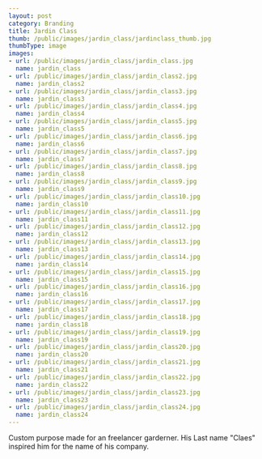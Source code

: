 ```yaml
---
layout: post
category: Branding
title: Jardin Class
thumb: /public/images/jardin_class/jardinclass_thumb.jpg
thumbType: image
images:
- url: /public/images/jardin_class/jardin_class.jpg
  name: jardin_class
- url: /public/images/jardin_class/jardin_class2.jpg
  name: jardin_class2
- url: /public/images/jardin_class/jardin_class3.jpg
  name: jardin_class3
- url: /public/images/jardin_class/jardin_class4.jpg
  name: jardin_class4
- url: /public/images/jardin_class/jardin_class5.jpg
  name: jardin_class5
- url: /public/images/jardin_class/jardin_class6.jpg
  name: jardin_class6
- url: /public/images/jardin_class/jardin_class7.jpg
  name: jardin_class7
- url: /public/images/jardin_class/jardin_class8.jpg
  name: jardin_class8
- url: /public/images/jardin_class/jardin_class9.jpg
  name: jardin_class9
- url: /public/images/jardin_class/jardin_class10.jpg
  name: jardin_class10
- url: /public/images/jardin_class/jardin_class11.jpg
  name: jardin_class11
- url: /public/images/jardin_class/jardin_class12.jpg
  name: jardin_class12
- url: /public/images/jardin_class/jardin_class13.jpg
  name: jardin_class13
- url: /public/images/jardin_class/jardin_class14.jpg
  name: jardin_class14
- url: /public/images/jardin_class/jardin_class15.jpg
  name: jardin_class15
- url: /public/images/jardin_class/jardin_class16.jpg
  name: jardin_class16
- url: /public/images/jardin_class/jardin_class17.jpg
  name: jardin_class17
- url: /public/images/jardin_class/jardin_class18.jpg
  name: jardin_class18
- url: /public/images/jardin_class/jardin_class19.jpg
  name: jardin_class19
- url: /public/images/jardin_class/jardin_class20.jpg
  name: jardin_class20
- url: /public/images/jardin_class/jardin_class21.jpg
  name: jardin_class21
- url: /public/images/jardin_class/jardin_class22.jpg
  name: jardin_class22
- url: /public/images/jardin_class/jardin_class23.jpg
  name: jardin_class23
- url: /public/images/jardin_class/jardin_class24.jpg
  name: jardin_class24                               
---
```

Custom purpose made for an freelancer garderner. His
Last name "Claes" inspired him for the name of his company.